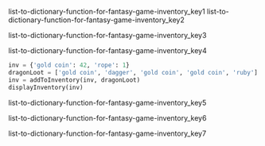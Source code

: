 list-to-dictionary-function-for-fantasy-game-inventory_key1
list-to-dictionary-function-for-fantasy-game-inventory_key2



list-to-dictionary-function-for-fantasy-game-inventory_key3



list-to-dictionary-function-for-fantasy-game-inventory_key4
```python
inv = {'gold coin': 42, 'rope': 1}
dragonLoot = ['gold coin', 'dagger', 'gold coin', 'gold coin', 'ruby']
inv = addToInventory(inv, dragonLoot)
displayInventory(inv)
```
list-to-dictionary-function-for-fantasy-game-inventory_key5



list-to-dictionary-function-for-fantasy-game-inventory_key6


list-to-dictionary-function-for-fantasy-game-inventory_key7
